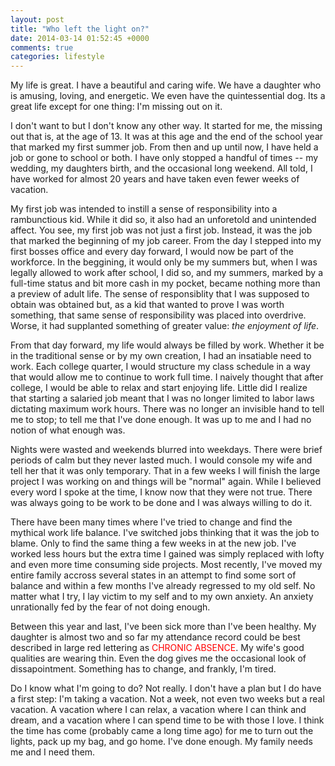 ```yaml
---
layout: post
title: "Who left the light on?"
date: 2014-03-14 01:52:45 +0000
comments: true
categories: lifestyle
---
```

My life is great. I have a beautiful and caring wife. We have a daughter who is amusing, loving, and energetic. We even have the quintessential dog. Its a great life except for one thing: I'm missing out on it.

I don't want to but I don't know any other way. It started for me, the missing out that is, at the age of 13. It was at this age and the end of the school year that marked my first summer job. From then and up until now, I have held a job or gone to school or both.  I have only stopped a handful of times -- my wedding, my daughters birth, and the occasional long weekend. All told, I have worked for almost 20 years and have taken even fewer weeks of vacation.

My first job was intended to instill a sense of responsibility into a rambunctious kid. While it did so, it also had an unforetold and unintended affect. You see, my first job was not just a first job. Instead, it was the job that marked the beginning of my job career. From the day I stepped into my first bosses office and every day forward, I would now be part of the workforce. In the beggining, it would only be my summers but, when I was legally allowed to work after school, I did so, and my summers, marked by a full-time status and bit more cash in my pocket, became nothing more than a preview of adult life. The sense of responsiblity that I was supposed to obtain was obtained but, as a kid that wanted to prove I was worth something, that same sense of responsibility was placed into overdrive. Worse, it had supplanted something of greater value: _the enjoyment of life_.

From that day forward, my life would always be filled by work. Whether it be in the traditional sense or by my own creation, I had an insatiable need to work. Each college quarter, I would structure my class schedule in a way that would allow me to continue to work full time. I naively thought that after college, I would be able to relax and start enjoying life. Little did I realize that starting a salaried job meant that I was no longer limited to labor laws dictating maximum work hours. There was no longer an invisible hand to tell me to stop; to tell me that I've done enough. It was up to me and I had no notion of what enough was.

Nights were wasted and weekends blurred into weekdays. There were brief periods of calm but they never lasted much. I would console my wife and tell her that it was only temporary. That in a few weeks I will finish the large project I was working on and things will be "normal" again. While I believed every word I spoke at the time, I know now that they were not true. There was always going to be work to be done and I was always willing to do it.

There have been many times where I've tried to change and find the mythical work life balance. I've switched jobs thinking that it was the job to blame. Only to find the same thing a few weeks in at the new job. I've worked less hours but the extra time I gained was simply replaced with lofty and even more time consuming side projects. Most recently, I've moved my entire family accross several states in an attempt to find some sort of balance and within a few months I've already regressed to my old self. No matter what I try, I lay victim to my self and to my own anxiety. An anxiety unrationally fed by the fear of not doing enough.

Between this year and last, I've been sick more than I've been healthy. My daughter is almost two and so far my attendance record could be best described in large red lettering as <span style="color:red; text-transform: uppercase">chronic absence</span>. My wife's good qualities are wearing thin. Even the dog gives me the occasional look of dissapointment. Something has to change, and frankly, I'm tired.

Do I know what I'm going to do? Not really. I don't have a plan but I do have a first step: I'm taking a vacation. Not a week, not even two weeks but a real vacation. A vacation where I can relax, a vacation where I can think and dream, and a vacation where I can spend time to be with those I love. I think the time has come (probably came a long time ago) for me to turn out the lights, pack up my bag, and go home. I've done enough. My family needs me and I need them.
